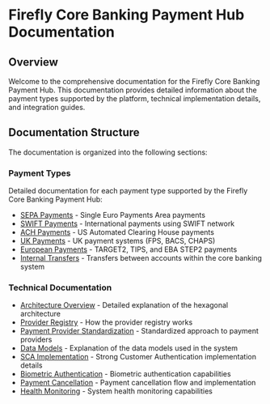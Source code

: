 # Firefly Core Banking Payment Hub Documentation

## Overview

Welcome to the comprehensive documentation for the Firefly Core Banking Payment Hub. This documentation provides detailed information about the payment types supported by the platform, technical implementation details, and integration guides.

## Documentation Structure

The documentation is organized into the following sections:

### Payment Types

Detailed documentation for each payment type supported by the Firefly Core Banking Payment Hub:

- [SEPA Payments](payment-types/sepa-payments.md) - Single Euro Payments Area payments
- [SWIFT Payments](payment-types/swift-payments.md) - International payments using SWIFT network
- [ACH Payments](payment-types/ach-payments.md) - US Automated Clearing House payments
- [UK Payments](payment-types/uk-payments.md) - UK payment systems (FPS, BACS, CHAPS)
- [European Payments](payment-types/european-payments.md) - TARGET2, TIPS, and EBA STEP2 payments
- [Internal Transfers](payment-types/internal-transfers.md) - Transfers between accounts within the core banking system

### Technical Documentation

- [Architecture Overview](technical/architecture.md) - Detailed explanation of the hexagonal architecture
- [Provider Registry](technical/provider-registry.md) - How the provider registry works
- [Payment Provider Standardization](technical/payment-provider-standardization.md) - Standardized approach to payment providers
- [Data Models](technical/data-models.md) - Explanation of the data models used in the system
- [SCA Implementation](technical/sca-implementation.md) - Strong Customer Authentication implementation details
- [Biometric Authentication](technical/biometric-authentication.md) - Biometric authentication capabilities
- [Payment Cancellation](technical/cancellation.md) - Payment cancellation flow and implementation
- [Health Monitoring](technical/health-monitoring.md) - System health monitoring capabilities